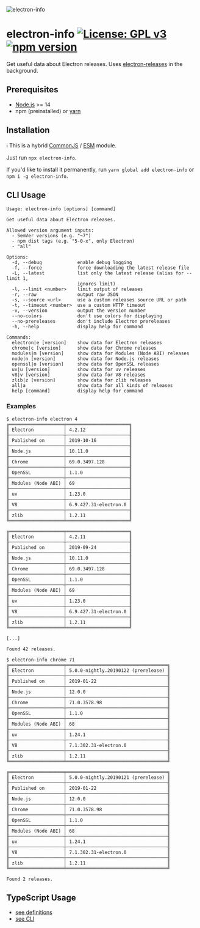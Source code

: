 ![electron-info](./electron-info-icon.png)

# electron-info [![License: GPL v3](https://img.shields.io/badge/License-GPLv3-blue.svg)](https://www.gnu.org/licenses/gpl-3.0) [![npm version](https://img.shields.io/npm/v/electron-info.svg?style=flat)](https://www.npmjs.com/package/electron-info)

Get useful data about Electron releases. Uses [electron-releases](https://github.com/electron/releases) in the background.

## Prerequisites

- [Node.js](https://nodejs.org) >= 14
- npm (preinstalled) or [yarn](https://classic.yarnpkg.com)

## Installation

ℹ️ This is a hybrid [CommonJS](https://nodejs.org/docs/latest/api/modules.html#modules-commonjs-modules) / [ESM](https://nodejs.org/api/esm.html#introduction) module.

Just run `npx electron-info`.

If you'd like to install it permanently, run `yarn global add electron-info` or `npm i -g electron-info`.

## CLI Usage

```
Usage: electron-info [options] [command]

Get useful data about Electron releases.

Allowed version argument inputs:
  - SemVer versions (e.g. "~7")
  - npm dist tags (e.g. "5-0-x", only Electron)
  - "all"

Options:
  -d, --debug             enable debug logging
  -f, --force             force downloading the latest release file
  -L, --latest            list only the latest release (alias for --limit 1,
                          ignores limit)
  -l, --limit <number>    limit output of releases
  -r, --raw               output raw JSON
  -s, --source <url>      use a custom releases source URL or path
  -t, --timeout <number>  use a custom HTTP timeout
  -v, --version           output the version number
  --no-colors             don't use colors for displaying
  --no-prereleases        don't include Electron prereleases
  -h, --help              display help for command

Commands:
  electron|e [version]    show data for Electron releases
  chrome|c [version]      show data for Chrome releases
  modules|m [version]     show data for Modules (Node ABI) releases
  node|n [version]        show data for Node.js releases
  openssl|o [version]     show data for OpenSSL releases
  uv|u [version]          show data for uv releases
  v8|v [version]          show data for V8 releases
  zlib|z [version]        show data for zlib releases
  all|a                   show data for all kinds of releases
  help [command]          display help for command
```

### Examples

```shell
$ electron-info electron 4
╔════════════════════╤═══════════════════════╗
║ Electron           │ 4.2.12                ║
╟────────────────────┼───────────────────────╢
║ Published on       │ 2019-10-16            ║
╟────────────────────┼───────────────────────╢
║ Node.js            │ 10.11.0               ║
╟────────────────────┼───────────────────────╢
║ Chrome             │ 69.0.3497.128         ║
╟────────────────────┼───────────────────────╢
║ OpenSSL            │ 1.1.0                 ║
╟────────────────────┼───────────────────────╢
║ Modules (Node ABI) │ 69                    ║
╟────────────────────┼───────────────────────╢
║ uv                 │ 1.23.0                ║
╟────────────────────┼───────────────────────╢
║ V8                 │ 6.9.427.31-electron.0 ║
╟────────────────────┼───────────────────────╢
║ zlib               │ 1.2.11                ║
╚════════════════════╧═══════════════════════╝

╔════════════════════╤═══════════════════════╗
║ Electron           │ 4.2.11                ║
╟────────────────────┼───────────────────────╢
║ Published on       │ 2019-09-24            ║
╟────────────────────┼───────────────────────╢
║ Node.js            │ 10.11.0               ║
╟────────────────────┼───────────────────────╢
║ Chrome             │ 69.0.3497.128         ║
╟────────────────────┼───────────────────────╢
║ OpenSSL            │ 1.1.0                 ║
╟────────────────────┼───────────────────────╢
║ Modules (Node ABI) │ 69                    ║
╟────────────────────┼───────────────────────╢
║ uv                 │ 1.23.0                ║
╟────────────────────┼───────────────────────╢
║ V8                 │ 6.9.427.31-electron.0 ║
╟────────────────────┼───────────────────────╢
║ zlib               │ 1.2.11                ║
╚════════════════════╧═══════════════════════╝

[...]

Found 42 releases.
```

```shell
$ electron-info chrome 71
╔════════════════════╤═════════════════════════════════════╗
║ Electron           │ 5.0.0-nightly.20190122 (prerelease) ║
╟────────────────────┼─────────────────────────────────────╢
║ Published on       │ 2019-01-22                          ║
╟────────────────────┼─────────────────────────────────────╢
║ Node.js            │ 12.0.0                              ║
╟────────────────────┼─────────────────────────────────────╢
║ Chrome             │ 71.0.3578.98                        ║
╟────────────────────┼─────────────────────────────────────╢
║ OpenSSL            │ 1.1.0                               ║
╟────────────────────┼─────────────────────────────────────╢
║ Modules (Node ABI) │ 68                                  ║
╟────────────────────┼─────────────────────────────────────╢
║ uv                 │ 1.24.1                              ║
╟────────────────────┼─────────────────────────────────────╢
║ V8                 │ 7.1.302.31-electron.0               ║
╟────────────────────┼─────────────────────────────────────╢
║ zlib               │ 1.2.11                              ║
╚════════════════════╧═════════════════════════════════════╝

╔════════════════════╤═════════════════════════════════════╗
║ Electron           │ 5.0.0-nightly.20190121 (prerelease) ║
╟────────────────────┼─────────────────────────────────────╢
║ Published on       │ 2019-01-22                          ║
╟────────────────────┼─────────────────────────────────────╢
║ Node.js            │ 12.0.0                              ║
╟────────────────────┼─────────────────────────────────────╢
║ Chrome             │ 71.0.3578.98                        ║
╟────────────────────┼─────────────────────────────────────╢
║ OpenSSL            │ 1.1.0                               ║
╟────────────────────┼─────────────────────────────────────╢
║ Modules (Node ABI) │ 68                                  ║
╟────────────────────┼─────────────────────────────────────╢
║ uv                 │ 1.24.1                              ║
╟────────────────────┼─────────────────────────────────────╢
║ V8                 │ 7.1.302.31-electron.0               ║
╟────────────────────┼─────────────────────────────────────╢
║ zlib               │ 1.2.11                              ║
╚════════════════════╧═════════════════════════════════════╝

Found 2 releases.

```

## TypeScript Usage

- [see definitions](https://unpkg.com/browse/electron-info@latest/dist/ElectronInfo.d.ts)
- [see CLI](./src/cli.ts)
